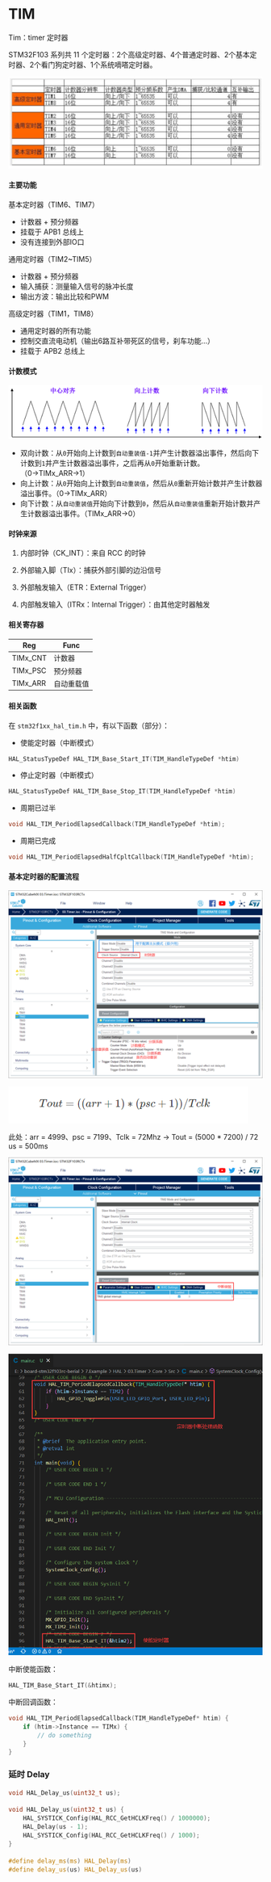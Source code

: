 # TIM

Tim：timer 定时器

STM32F103 系列共 11 个定时器：2个高级定时器、4个普通定时器、2个基本定时器、2个看门狗定时器、1个系统嘀嗒定时器。

![TIM](README.assets/TIM.png)


#### 主要功能

基本定时器（TIM6、TIM7）

* 计数器 + 预分频器
* 挂载于 APB1 总线上
* 没有连接到外部IO口

通用定时器（TIM2~TIM5）

* 计数器 + 预分频器
* 输入捕获：测量输入信号的脉冲长度
* 输出方波：输出比较和PWM

高级定时器（TIM1，TIM8）

* 通用定时器的所有功能
* 控制交直流电动机（输出6路互补带死区的信号，刹车功能...）
* 挂载于 APB2 总线上

#### 计数模式

![Mode](README.assets/Mode.png)

* 双向计数：从`0`开始向上计数到`自动重装值-1`并产生计数器溢出事件，然后向下计数到`1`并产生计数器溢出事件，之后再从`0`开始重新计数。（0→TIMx_ARR→1）
* 向上计数：从`0`开始向上计数到`自动重装值`，然后从`0`重新开始计数并产生计数器溢出事件。（0→TIMx_ARR）
* 向下计数：从`自动重装值`开始向下计数到`0`，然后从`自动重装值`重新开始计数并产生计数器溢出事件。（TIMx_ARR→0）

#### 时钟来源

1. 内部时钟（CK_INT）：来自 RCC 的时钟

2. 外部输入脚（TIx）：捕获外部引脚的边沿信号

3. 外部触发输入（ETR：External Trigger）

4. 内部触发输入（ITRx：Internal Trigger）：由其他定时器触发

#### 相关寄存器

| Reg      | Func       |
| -------- | ---------- |
| TIMx_CNT | 计数器     |
| TIMx_PSC | 预分频器   |
| TIMx_ARR | 自动重载值 |

#### 相关函数

在 `stm32f1xx_hal_tim.h` 中，有以下函数（部分）：

* 使能定时器（中断模式）

```c
HAL_StatusTypeDef HAL_TIM_Base_Start_IT(TIM_HandleTypeDef *htim)
```

* 停止定时器（中断模式）

```c
HAL_StatusTypeDef HAL_TIM_Base_Stop_IT(TIM_HandleTypeDef *htim)
```
* 周期已过半

```c
void HAL_TIM_PeriodElapsedCallback(TIM_HandleTypeDef *htim);
```

* 周期已完成

```c
void HAL_TIM_PeriodElapsedHalfCpltCallback(TIM_HandleTypeDef *htim);
```


#### 基本定时器的配置流程

![CFG](README.assets/CFG.png)

![Tout](README.assets/Tout.png)

此处：arr = 4999、psc = 7199、Tclk =  72Mhz → Tout = (5000 * 7200) / 72 us = 500ms

![NVIC](README.assets/NVIC.png)

![Code](README.assets/Code.png)

中断使能函数：

```c
HAL_TIM_Base_Start_IT(&htimx);
```

中断回调函数：

```c
void HAL_TIM_PeriodElapsedCallback(TIM_HandleTypeDef* htim) {
    if (htim->Instance == TIMx) {
        // do something
    }
}
```

### 延时 Delay

```c
void HAL_Delay_us(uint32_t us);

void HAL_Delay_us(uint32_t us) {
    HAL_SYSTICK_Config(HAL_RCC_GetHCLKFreq() / 1000000);
    HAL_Delay(us - 1);
    HAL_SYSTICK_Config(HAL_RCC_GetHCLKFreq() / 1000);
}

#define delay_ms(ms) HAL_Delay(ms)
#define delay_us(us) HAL_Delay_us(us)
```

